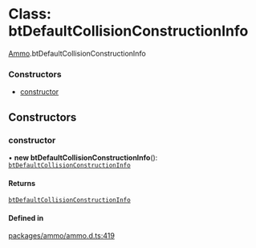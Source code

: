 # Class: btDefaultCollisionConstructionInfo

[Ammo](../modules/Ammo.md).btDefaultCollisionConstructionInfo

### Constructors

- [constructor](Ammo.btDefaultCollisionConstructionInfo.md#constructor)

## Constructors

### constructor

• **new btDefaultCollisionConstructionInfo**(): [`btDefaultCollisionConstructionInfo`](Ammo.btDefaultCollisionConstructionInfo.md)

#### Returns

[`btDefaultCollisionConstructionInfo`](Ammo.btDefaultCollisionConstructionInfo.md)

#### Defined in

[packages/ammo/ammo.d.ts:419](https://github.com/Orillusion/orillusion/blob/main/packages/ammo/ammo.d.ts#L419)
